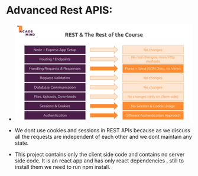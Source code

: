 # Advanced Rest APIS:

* ![](2022-05-28-15-17-25.png)

* We dont use cookies and sessions in REST APIs because as we discuss all the requests are independent of each other and we dont maintain any state.

* This project contains only the client side code and contains no server side code. It is an react app and has only react dependencies , still to install them we need to run npm install.